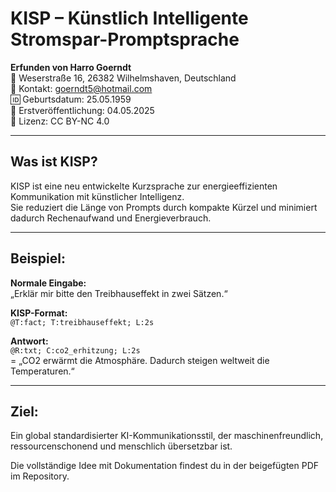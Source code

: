                                                                               
# KISP – Künstlich Intelligente Stromspar-Promptsprache

**Erfunden von Harro Goerndt**  
📍 Weserstraße 16, 26382 Wilhelmshaven, Deutschland  
📧 Kontakt: goerndt5@hotmail.com  
🆔 Geburtsdatum: 25.05.1959  
📅 Erstveröffentlichung: 04.05.2025  
🔐 Lizenz: CC BY-NC 4.0

---

## Was ist KISP?

KISP ist eine neu entwickelte Kurzsprache zur energieeffizienten Kommunikation mit künstlicher Intelligenz.  
Sie reduziert die Länge von Prompts durch kompakte Kürzel und minimiert dadurch Rechenaufwand und Energieverbrauch.

---

## Beispiel:

**Normale Eingabe:**  
„Erklär mir bitte den Treibhauseffekt in zwei Sätzen.“

**KISP-Format:**  
`@T:fact; T:treibhauseffekt; L:2s`

**Antwort:**  
`@R:txt; C:co2_erhitzung; L:2s`  
= „CO2 erwärmt die Atmosphäre. Dadurch steigen weltweit die Temperaturen.“

---

## Ziel:

Ein global standardisierter KI-Kommunikationsstil, der maschinenfreundlich, ressourcenschonend und menschlich übersetzbar ist.

Die vollständige Idee mit Dokumentation findest du in der beigefügten PDF im Repository.

































































































































































































































































































































































































































